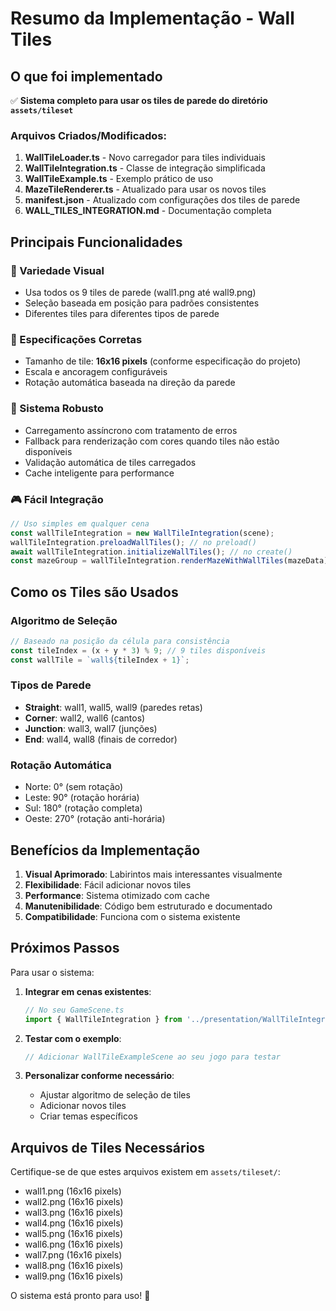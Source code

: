 # Resumo da Implementação - Wall Tiles

## O que foi implementado

✅ **Sistema completo para usar os tiles de parede do diretório `assets/tileset`**

### Arquivos Criados/Modificados:

1. **WallTileLoader.ts** - Novo carregador para tiles individuais
2. **WallTileIntegration.ts** - Classe de integração simplificada
3. **WallTileExample.ts** - Exemplo prático de uso
4. **MazeTileRenderer.ts** - Atualizado para usar os novos tiles
5. **manifest.json** - Atualizado com configurações dos tiles de parede
6. **WALL_TILES_INTEGRATION.md** - Documentação completa

## Principais Funcionalidades

### 🎨 Variedade Visual
- Usa todos os 9 tiles de parede (wall1.png até wall9.png)
- Seleção baseada em posição para padrões consistentes
- Diferentes tiles para diferentes tipos de parede

### 📏 Especificações Corretas
- Tamanho de tile: **16x16 pixels** (conforme especificação do projeto)
- Escala e ancoragem configuráveis
- Rotação automática baseada na direção da parede

### 🔧 Sistema Robusto
- Carregamento assíncrono com tratamento de erros
- Fallback para renderização com cores quando tiles não estão disponíveis
- Validação automática de tiles carregados
- Cache inteligente para performance

### 🎮 Fácil Integração
```typescript
// Uso simples em qualquer cena
const wallTileIntegration = new WallTileIntegration(scene);
wallTileIntegration.preloadWallTiles(); // no preload()
await wallTileIntegration.initializeWallTiles(); // no create()
const mazeGroup = wallTileIntegration.renderMazeWithWallTiles(mazeData);
```

## Como os Tiles são Usados

### Algoritmo de Seleção
```typescript
// Baseado na posição da célula para consistência
const tileIndex = (x + y * 3) % 9; // 9 tiles disponíveis
const wallTile = `wall${tileIndex + 1}`;
```

### Tipos de Parede
- **Straight**: wall1, wall5, wall9 (paredes retas)
- **Corner**: wall2, wall6 (cantos)
- **Junction**: wall3, wall7 (junções)
- **End**: wall4, wall8 (finais de corredor)

### Rotação Automática
- Norte: 0° (sem rotação)
- Leste: 90° (rotação horária)
- Sul: 180° (rotação completa)
- Oeste: 270° (rotação anti-horária)

## Benefícios da Implementação

1. **Visual Aprimorado**: Labirintos mais interessantes visualmente
2. **Flexibilidade**: Fácil adicionar novos tiles
3. **Performance**: Sistema otimizado com cache
4. **Manutenibilidade**: Código bem estruturado e documentado
5. **Compatibilidade**: Funciona com o sistema existente

## Próximos Passos

Para usar o sistema:

1. **Integrar em cenas existentes**:
   ```typescript
   // No seu GameScene.ts
   import { WallTileIntegration } from '../presentation/WallTileIntegration';
   ```

2. **Testar com o exemplo**:
   ```typescript
   // Adicionar WallTileExampleScene ao seu jogo para testar
   ```

3. **Personalizar conforme necessário**:
   - Ajustar algoritmo de seleção de tiles
   - Adicionar novos tiles
   - Criar temas específicos

## Arquivos de Tiles Necessários

Certifique-se de que estes arquivos existem em `assets/tileset/`:
- wall1.png (16x16 pixels)
- wall2.png (16x16 pixels)
- wall3.png (16x16 pixels)
- wall4.png (16x16 pixels)
- wall5.png (16x16 pixels)
- wall6.png (16x16 pixels)
- wall7.png (16x16 pixels)
- wall8.png (16x16 pixels)
- wall9.png (16x16 pixels)

O sistema está pronto para uso! 🚀